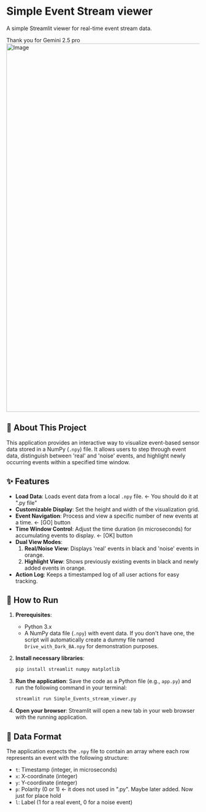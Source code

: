 # Simple Event Stream viewer

A simple Streamlit viewer for real-time event stream data.

Thank you for Gemini 2.5 pro
<img width="1901" height="961" alt="Image" src="https://github.com/user-attachments/assets/9ee48cbc-8c40-4109-897e-6cc4f76f6c2b" />

## 🌟 About This Project

This application provides an interactive way to visualize event-based sensor data stored in a NumPy (`.npy`) file. It allows users to step through event data, distinguish between 'real' and 'noise' events, and highlight newly occurring events within a specified time window.

## ✨ Features

-   **Load Data**: Loads event data from a local `.npy` file. <- You should do it at ".py file"
-   **Customizable Display**: Set the height and width of the visualization grid.
-   **Event Navigation**: Process and view a specific number of new events at a time. <- [GO] button
-   **Time Window Control**: Adjust the time duration (in microseconds) for accumulating events to display. <- [OK] button
-   **Dual View Modes**:
    1.  **Real/Noise View**: Displays 'real' events in black and 'noise' events in orange.
    2.  **Highlight View**: Shows previously existing events in black and newly added events in orange.
-   **Action Log**: Keeps a timestamped log of all user actions for easy tracking.

## 🚀 How to Run

1.  **Prerequisites**:
    * Python 3.x
    * A NumPy data file (`.npy`) with event data. If you don't have one, the script will automatically create a dummy file named `Drive_with_Dark_BA.npy` for demonstration purposes.

2.  **Install necessary libraries**:
    ```bash
    pip install streamlit numpy matplotlib
    ```

3.  **Run the application**:
    Save the code as a Python file (e.g., `app.py`) and run the following command in your terminal:
    ```bash
    streamlit run Simple_Events_stream_viewer.py
    ```

4.  **Open your browser**:
    Streamlit will open a new tab in your web browser with the running application.

## 📁 Data Format

The application expects the `.npy` file to contain an array where each row represents an event with the following structure:

-   `t`: Timestamp (integer, in microseconds)
-   `x`: X-coordinate (integer)
-   `y`: Y-coordinate (integer)
-   `p`: Polarity (0 or 1) <- it does not used in ".py". Maybe later added. Now just for place hold
-   `l`: Label (1 for a real event, 0 for a noise event)

